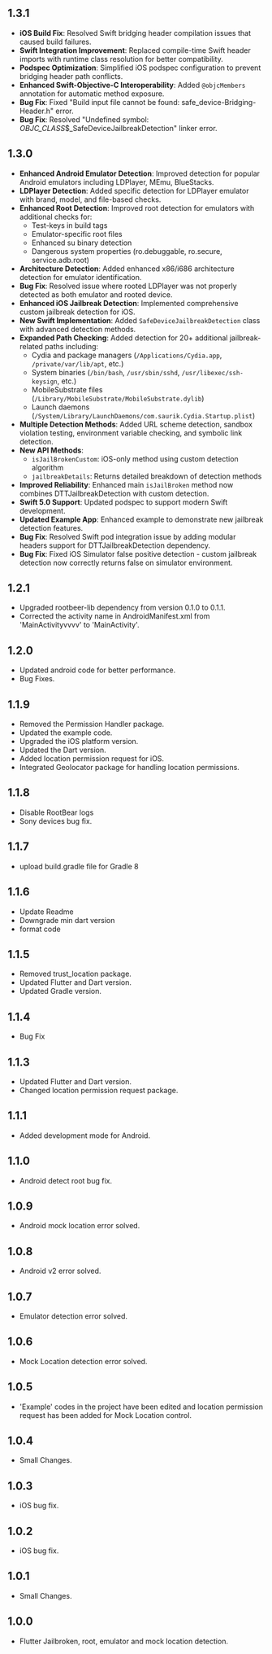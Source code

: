 ## 1.3.1

* **iOS Build Fix**: Resolved Swift bridging header compilation issues that caused build failures.
* **Swift Integration Improvement**: Replaced compile-time Swift header imports with runtime class resolution for better compatibility.
* **Podspec Optimization**: Simplified iOS podspec configuration to prevent bridging header path conflicts.
* **Enhanced Swift-Objective-C Interoperability**: Added `@objcMembers` annotation for automatic method exposure.
* **Bug Fix**: Fixed "Build input file cannot be found: safe_device-Bridging-Header.h" error.
* **Bug Fix**: Resolved "Undefined symbol: _OBJC_CLASS_$_SafeDeviceJailbreakDetection" linker error.

## 1.3.0

* **Enhanced Android Emulator Detection**: Improved detection for popular Android emulators including LDPlayer, MEmu, BlueStacks.
* **LDPlayer Detection**: Added specific detection for LDPlayer emulator with brand, model, and file-based checks.
* **Enhanced Root Detection**: Improved root detection for emulators with additional checks for:
  - Test-keys in build tags
  - Emulator-specific root files
  - Enhanced su binary detection
  - Dangerous system properties (ro.debuggable, ro.secure, service.adb.root)
* **Architecture Detection**: Added enhanced x86/i686 architecture detection for emulator identification.
* **Bug Fix**: Resolved issue where rooted LDPlayer was not properly detected as both emulator and rooted device.
* **Enhanced iOS Jailbreak Detection**: Implemented comprehensive custom jailbreak detection for iOS.
* **New Swift Implementation**: Added `SafeDeviceJailbreakDetection` class with advanced detection methods.
* **Expanded Path Checking**: Added detection for 20+ additional jailbreak-related paths including:
  - Cydia and package managers (`/Applications/Cydia.app`, `/private/var/lib/apt`, etc.)
  - System binaries (`/bin/bash`, `/usr/sbin/sshd`, `/usr/libexec/ssh-keysign`, etc.)
  - MobileSubstrate files (`/Library/MobileSubstrate/MobileSubstrate.dylib`)
  - Launch daemons (`/System/Library/LaunchDaemons/com.saurik.Cydia.Startup.plist`)
* **Multiple Detection Methods**: Added URL scheme detection, sandbox violation testing, environment variable checking, and symbolic link detection.
* **New API Methods**:
  - `isJailBrokenCustom`: iOS-only method using custom detection algorithm
  - `jailbreakDetails`: Returns detailed breakdown of detection methods
* **Improved Reliability**: Enhanced main `isJailBroken` method now combines DTTJailbreakDetection with custom detection.
* **Swift 5.0 Support**: Updated podspec to support modern Swift development.
* **Updated Example App**: Enhanced example to demonstrate new jailbreak detection features.
* **Bug Fix**: Resolved Swift pod integration issue by adding modular headers support for DTTJailbreakDetection dependency.
* **Bug Fix**: Fixed iOS Simulator false positive detection - custom jailbreak detection now correctly returns false on simulator environment.

## 1.2.1

* Upgraded rootbeer-lib dependency from version 0.1.0 to 0.1.1.
* Corrected the activity name in AndroidManifest.xml from 'MainActivityvvvv' to 'MainActivity'.

## 1.2.0

* Updated android code for better performance.
* Bug Fixes.

## 1.1.9

* Removed the Permission Handler package.
* Updated the example code.
* Upgraded the iOS platform version.
* Updated the Dart version.
* Added location permission request for iOS.
* Integrated Geolocator package for handling location permissions.

## 1.1.8

* Disable RootBear logs
* Sony devices bug fix.

## 1.1.7

* upload build.gradle file for Gradle 8

## 1.1.6

* Update Readme
* Downgrade min dart version
* format code

## 1.1.5

* Removed trust_location package.
* Updated Flutter and Dart version.
* Updated Gradle version.

## 1.1.4

* Bug Fix

## 1.1.3

* Updated Flutter and Dart version.
* Changed location permission request package.

## 1.1.1

* Added development mode for Android.

## 1.1.0

* Android detect root bug fix.

## 1.0.9

* Android mock location error solved.

## 1.0.8

* Android v2 error solved.

## 1.0.7

* Emulator detection error solved.

## 1.0.6

* Mock Location detection error solved.

## 1.0.5

* 'Example' codes in the project have been edited and location permission request has been added for
  Mock Location control.

## 1.0.4

* Small Changes.

## 1.0.3

* iOS bug fix.

## 1.0.2

* iOS bug fix.

## 1.0.1

* Small Changes.

## 1.0.0

* Flutter Jailbroken, root, emulator and mock location detection.


